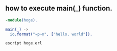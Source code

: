 ## how to execute main(_) function.

```erlang:hoge.erl
-module(hoge).

main(_) ->
  io.format("~p~n", ["hello, world"]).
```

```
escript hoge.erl
```
